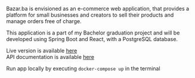 Bazar.ba is envisioned as an e-commerce web application, that provides a platform for small businesses and creators to sell their products and manage orders free of charge. 

This application is a part of my Bachelor graduation project and will be developed using Spring Boot and React, with a PostgreSQL database.

Live version is available [here](http://bazar-ba.herokuapp.com) <br>
API documentation is available [here](https://bazar-ba-server.herokuapp.com/swagger-ui.html) 

Run app locally by executing `docker-compose up` in the terminal
